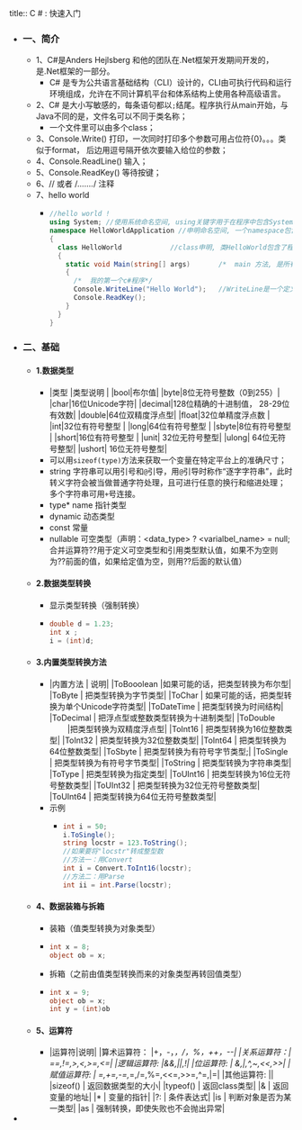 title:: C # : 快速入门

- ### 一、简介
	- 1、C#是Anders Hejlsberg 和他的团队在.Net框架开发期间开发的，是.Net框架的一部分。
		- C# 是专为公共语言基础结构（CLI）设计的，CLI由可执行代码和运行环境组成，允许在不同计算机平台和体系结构上使用各种高级语言。
	- 2、C# 是大小写敏感的，每条语句都以`;`结尾。程序执行从main开始，与Java不同的是，文件名可以不同于类名称；
		- 一个文件里可以由多个class；
	- 3、Console.Write()    打印，一次同时打印多个参数可用占位符{0}。。。类似于format， 后边用逗号隔开依次要输入给位的参数；
	- 4、Console.ReadLine()    输入；
	- 5、Console.ReadKey()    等待按键；
	- 6、// 或者 /*.......*/    注释
	- 7、hello world
		- ```csharp
		  //hello world !
		  using System;	//使用系统命名空间, using关键字用于在程序中包含System命名空间，一个程序可以由多个using语句。
		  namespace HelloWorldApplication //申明命名空间, 一个namespace包含一系列的类。HelloWorldApplication命名空间包含了类HelloWorld.
		  {
		    class HelloWorld			//class申明, 类HelloWorld包含了程序使用的数据和方法声明。类一般包含多个方法。方法定义了类的行为。在这里，HelloWorld类只有一个Main方法。
		    {
		      static void Main(string[] args)		/*  main 方法, 是所有C#程序的入口点，Main方法说明当执行时类将做什么动作 */
		      {
		        /*  我的第一个c#程序*/
		        Console.WriteLine("Hello World");	//WriteLine是一个定义在System命名空间中的Console类的方法。
		        Console.ReadKey();
		      }
		    }
		  }
		  ```
- ### 二、基础
	- #### 1.数据类型
		- |类型  |类型说明   |
		  	  |bool|布尔值|
		  	  |byte|8位无符号整数（0到255）|
		  	  |char|16位Unicode字符|
		  	  |decimal|128位精确的十进制值， 28-29位有效数|
		  	  |double|64位双精度浮点型|
		  	  |float|32位单精度浮点数 |
		  	  |int|32位有符号整型 |
		  	  |long|64位有符号整型 |
		  	  |sbyte|8位有符号整型 |
		  	  |short|16位有符号整型 |
		  	  |unit| 32位无符号整型|
		  	  |ulong| 64位无符号整型|
		  	  |ushort| 16位无符号整型|
		- 可以用`sizeof(type)`方法来获取一个变量在特定平台上的准确尺寸；
		- string 字符串可以用引号和`@`引导，用`@`引导时称作“逐字字符串”，此时转义字符会被当做普通字符处理，且可进行任意的换行和缩进处理；多个字符串可用`+`号连接。
		- type* name	指针类型
		- dynamic		动态类型
		- const			常量
		- nullable		可空类型（声明：<data_type> ? <varialbel_name> = null; 合并运算符??用于定义可空类型和引用类型默认值，如果不为空则为??前面的值，如果给定值为空，则用??后面的默认值）
	- #### 2.数据类型转换
		- 显示类型转换（强制转换）
		- ```csharp
		  double d = 1.23;
		  int x ;
		  i = (int)d;
		  ```
	- #### 3.内置类型转换方法
		- |内置方法  |  说明|
		    			|ToBooolean    |如果可能的话，把类型转换为布尔型|
		  			|ToByte  |      把类型转换为字节类型|
		  			|ToChar       | 如果可能的话，把类型转换为单个Unicode字符类型|
		  			|ToDateTime   | 把类型转换为时间结构|
		  			|ToDecimal    | 把浮点型或整数类型转换为十进制类型|
		  			|ToDouble  　　 |把类型转换为双精度浮点型|
		  			|ToInt16      | 把类型转换为16位整数类型|
		  			|ToInt32      | 把类型转换为32位整数类型|
		  			|ToInt64      | 把类型转换为64位整数类型|
		  			|ToSbyte      | 把类型转换为有符号字节类型;|
		  			|ToSingle     | 把类型转换为有符号字节类型|
		  			|ToString     | 把类型转换为字符串类型|
		  			|ToType       | 把类型转换为指定类型|
		  			|ToUInt16     | 把类型转换为16位无符号整数类型|
		  			|ToUInt32     | 把类型转换为32位无符号整数类型|
		  			|ToUInt64     | 把类型转换为64位无符号整数类型|
		- 示例
			- ```csharp
			  int i = 50;
			  i.ToSingle();
			  string locstr = 123.ToString();
			  //如果要将"locstr"转成整型数
			  //方法一：用Convert
			  int i = Convert.ToInt16(locstr);
			  //方法二：用Parse
			  int ii = int.Parse(locstr);
			  ```
	- #### 4、数据装箱与拆箱
		- 装箱（值类型转换为对象类型）
		- ```csharp
		  int x = 8;
		  object ob = x;
		  ```
		- 拆箱（之前由值类型转换而来的对象类型再转回值类型）
		- ```csharp
		  int x = 9;
		  object ob = x;
		  int y = (int)ob
		  ```
	- #### 5、运算符
		- |运算符|说明|
		  		  |算术运算符： |+，-，*，/，%，++，--|
		  		  |关系运算符：| ==,!=,>,<,>=,<=|
		  		  |逻辑运算符: |&&,||,!|
		  		  |位运算符:  | &,|,^,~,<<,>>|
		  		  |赋值运算符: | =,+=,-=,*=,/=,%=,<<=,>>=,^=,|=|
		  		  |其他运算符: ||
		  		  |sizeof()	|    返回数据类型的大小|
		  		  |typeof()  | 返回class类型|
		  		  |&         |         返回变量的地址|
		  		  |*         |           变量的指针|
		  		  |?:        |           条件表达式|
		  		  |is        |           判断对象是否为某一类型|
		  		  |as        |          强制转换，即使失败也不会抛出异常|
-